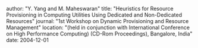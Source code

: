 author: "Y. Yang and M. Maheswaran"
title: "Heuristics for Resource Provisioning in Computing Utilities Using Dedicated and Non-Dedicated Resources"
journal: "1st Workshop on Dynamic Provisioning and Resource Management"
location: "(held in conjunction with International Conference on High Performance Computing) (CD-Rom Proceedings), Bangalore, India"
date: 2004-12-01